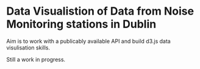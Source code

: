 # Data Visualistion of Data from Noise Monitoring stations in Dublin

Aim is to work with a publicably available API and build d3.js data visulisation skills.

Still a work in progress.
